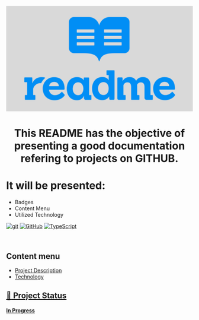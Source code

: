 <p width="100%" align="center">
    <img src="./image/readme.png-2.png" width="600px">
</p> 

<h1 id="projectdescription" align="center" README Pattern </h1>

This README has the objective of presenting a good documentation refering to projects on GITHUB.
<br>

<h1 align="left">It will be presented: </h1>

- Badges
- Content Menu
- Utilized Technology


[![git](https://img.shields.io/badge/--F05032?logo=git&logoColor=ffffff)](http://git-scm.com/) [![GitHub](https://img.shields.io/badge/--181717?logo=github&logoColor=ffffff)](https://github.com/) [![TypeScript](https://img.shields.io/badge/--3178C6?logo=typescript&logoColor=ffffff)](https://www.typescriptlang.org/)

<br>

## Content menu

<ul>
    <li><a href="projectdescripiton">Project Description</a/li>
    <li><a href="technolgy"</a>Technology</li>
</ul> 

## :rocket: Project Status
<h4>In Progress</h4>
